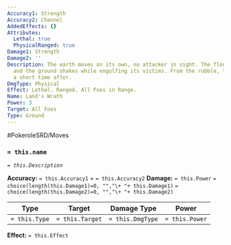 ```yaml
---
Accuracy1: Strength
Accuracy2: Channel
AddedEffects: {}
Attributes:
  Lethal: true
  PhysicalRanged: true
Damage1: Strength
Damage2: ''
Description: The earth moves on its own, no attacker in sight. The floor crumbles
  and the ground shakes while engulfing its victims. From the rubble, lush trees emerge
  a short time after.
DmgType: Physical
Effect: Lethal. Ranged. All Foes in Range.
Name: Land's Wrath
Power: 3
Target: All Foes
Type: Ground
---
```


#PokeroleSRD/Moves

### `= this.name` 
*`= this.Description`*

**Accuracy:** `= this.Accuracy1` + `= this.Accuracy2`
**Damage:** `= this.Power` `= choice(length(this.Damage1)=0, "","\+ "+ this.Damage1)` `= choice(length(this.Damage2)=0, "","\+ "+ this.Damage2)`

| Type          | Target          | Damage Type          | Power          |
| ------------- | --------------- | ---------------- | -------------- |
| `= this.Type` | `= this.Target` | `= this.DmgType` | `= this.Power` | 

**Effect:** `= this.Effect`